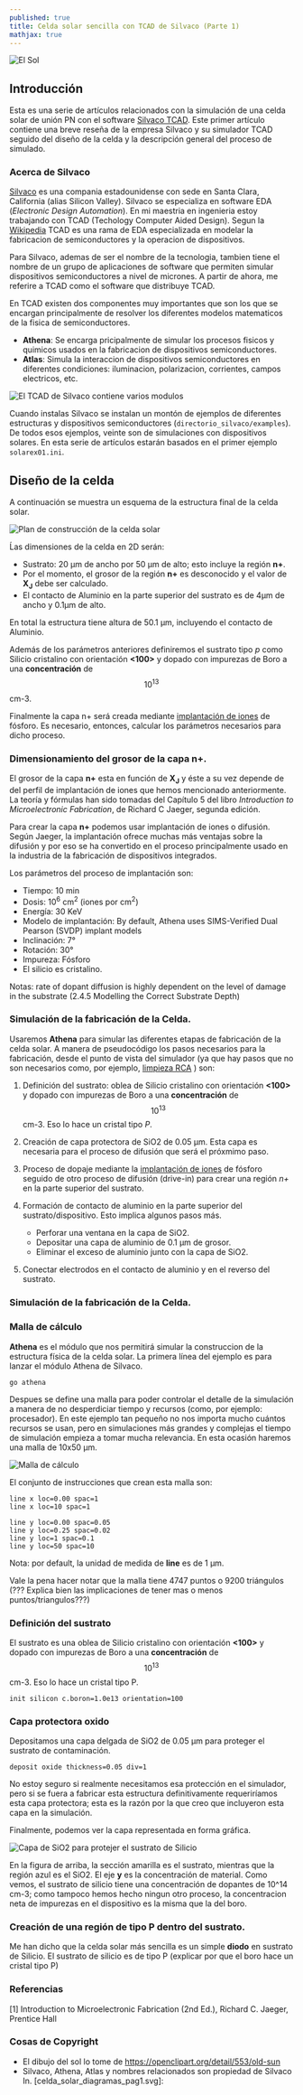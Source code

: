```yaml
---
published: true
title: Celda solar sencilla con TCAD de Silvaco (Parte 1)
mathjax: true
---
```


![El Sol]({{site.baseurl}}/media/johnny-automatic-old-sun.png)
## Introducción

Esta es una serie de artículos relacionados con la simulación de una celda solar de unión PN con el software [Silvaco TCAD](https://www.silvaco.com/products/tcad.html). Este primer artículo contiene una breve reseña de la empresa Silvaco y su simulador TCAD seguido del diseño de la celda y la descripción general del proceso de simulado.

### Acerca de Silvaco

[Silvaco](https://www.silvaco.com/) es una compania estadounidense con sede en Santa Clara, California (alias Silicon Valley). Silvaco se especializa en software EDA (_Electronic Design Automation_). En mi maestria en ingenieria estoy trabajando con TCAD (Techology Computer Aided Design). Segun la [Wikipedia](https://en.wikipedia.org/wiki/Technology_CAD) TCAD es una rama de EDA especializada en modelar la fabricacion de semiconductores y la operacion de dispositivos.

Para Silvaco, ademas de ser el nombre de la tecnologia, tambien tiene el nombre de un grupo de aplicaciones de software que permiten simular dispositivos semiconductores a nivel de micrones. A partir de ahora, me referire a TCAD como el software que distribuye TCAD.

En TCAD existen dos componentes muy importantes que son los que se encargan principalmente de resolver los diferentes modelos matematicos de la fisica de semiconductores.

* **Athena**: Se encarga pricipalmente de simular los procesos fisicos y quimicos usados en la fabricacion de dispositivos semiconductores.
* **Atlas**: Simula la interaccion de dispositivos semiconductores en diferentes condiciones: iluminacion, polarizacion, corrientes, campos electricos, etc.

![El TCAD de Silvaco contiene varios modulos]({{site.baseurl}}/media/diagrama_silvaco_TCAD.svg)

Cuando instalas Silvaco se instalan un montón de ejemplos de diferentes estructuras y dispositivos semiconductores (`directorio_silvaco/examples`). De todos esos ejemplos, veinte son de simulaciones con dispositivos solares. En esta serie de artículos estarán basados en el primer ejemplo `solarex01.ini`.

## Diseño de la celda

A continuación se muestra un esquema de la estructura final de la celda solar.

![Plan de construcción de la celda solar]({{site.baseurl}}/media/celda_solar_diagramas_pag1.svg)

Ĺas dimensiones de la celda en 2D serán:

- Sustrato: 20 μm de ancho por 50 μm de alto; esto incluye la región **n+**.
- Por el momento, el grosor de la región **n+** es desconocido y el valor de **X<sub>J</sub>** debe ser calculado.
- El contacto de Aluminio en la parte superior del sustrato es de 4μm de ancho y 0.1μm de alto.

En total la estructura tiene altura de 50.1 μm, incluyendo el contacto de Aluminio.

Además de los parámetros anteriores definiremos el sustrato tipo *p* como Silicio cristalino con orientación **<100>** y dopado con impurezas de Boro a una **concentración** de $$ 10^{13} $$ cm-3.

Finalmente la capa n+ será creada mediante [implantación de iones](https://en.wikipedia.org/wiki/Ion_implantation) de fósforo. Es necesario, entonces, calcular los parámetros necesarios para dicho proceso.

### Dimensionamiento del grosor de la capa **n+**.

El grosor de la capa **n+** esta en función de **X<sub>J</sub>** y éste a su vez depende de del perfil de implantación de iones que hemos mencionado anteriormente. La teoría y fórmulas han sido tomadas del Capítulo 5 del libro *Introduction to Microelectronic Fabrication*, de Richard C Jaeger, segunda edición.

Para crear la capa **n+** podemos usar implantación de iones o difusión. Según Jaeger, la implantación ofrece muchas más ventajas sobre la difusión y por eso se ha convertido en el proceso principalmente usado en la industria de la fabricación de dispositivos integrados.

Los parámetros del proceso de implantación son:

- Tiempo: 10 min
- Dosis: 10<sup>6</sup> cm<sup>2</sup> (iones por cm<sup>2</sup>)
- Energía: 30 KeV
- Modelo de implantación: By default, Athena uses SIMS-Verified Dual Pearson (SVDP) implant models
- Inclinación: 7°
- Rotación: 30°
- Impureza: Fósforo
- El silicio es cristalino.

Notas: rate of dopant diffusion is highly dependent on the level of damage in the substrate (2.4.5 Modelling the Correct Substrate Depth)

### Simulación de la fabricación de la Celda.

Usaremos **Athena** para simular las diferentes etapas de fabricación de la celda solar. A manera de pseudocódigo los pasos necesarios para la fabricación, desde el punto de vista del simulador (ya que hay pasos que no son necesarios como, por ejemplo, [limpieza RCA](https://en.wikipedia.org/wiki/RCA_clean) ) son:

1. Definición del sustrato: oblea de Silicio cristalino con orientación **<100>** y dopado con impurezas de Boro a una **concentración** de 
$$ 10^{13} $$ cm-3. Eso lo hace un cristal tipo *P*.

2. Creación de capa protectora de SiO2 de 0.05 μm. Esta capa es necesaria para
el proceso de difusión que será el próxmimo paso.

3. Proceso de dopaje mediante la [implantación de iones](https://en.wikipedia.org/wiki/Ion_implantation) de fósforo seguido de otro proceso de difusión (drive-in) para crear una región *n+* en la parte superior del sustrato.

4. Formación de contacto de aluminio en la parte superior del sustrato/dispositivo. Esto implica algunos pasos más.
    * Perforar una ventana en la capa de SiO2.
    * Depositar una capa de aluminio de 0.1 μm de grosor.
    * Eliminar el exceso de aluminio junto con la capa de SiO2.

5. Conectar electrodos en el contacto de aluminio y en el reverso del sustrato.




### Simulación de la fabricación de la Celda.

### Malla de cálculo

**Athena** es el módulo que nos permitirá simular la construccion de la estructura física de la celda solar. La primera línea del ejemplo es para lanzar el módulo Athena de Silvaco.

```
go athena
```

Despues se define una malla para poder controlar el detalle de la simulación a manera de no desperdiciar tiempo y recursos (como, por ejemplo: procesador). En este ejemplo tan pequeño no nos importa mucho cuántos recursos se usan, pero en simulaciones más grandes y complejas el tiempo de simulación empieza a tomar mucha relevancia. En esta ocasión haremos una malla de 10x50 μm.

![Malla de cálculo]({{site.baseurl}}/media/malla-solarex01.png)

El conjunto de instrucciones que crean esta malla son:

```
line x loc=0.00 spac=1
line x loc=10 spac=1

line y loc=0.00 spac=0.05
line y loc=0.25 spac=0.02
line y loc=1 spac=0.1
line y loc=50 spac=10
```

Nota: por default, la unidad de medida de **line** es de 1 μm.

Vale la pena hacer notar que la malla tiene 4747 puntos o 9200 triángulos (??? Explica bien las implicaciones de tener mas o menos puntos/triangulos???)

### Definición del sustrato

El sustrato es una oblea de Silicio cristalino con orientación **<100>** y dopado con impurezas de Boro a una **concentración** de $$ 10^{13} $$ cm-3. Eso lo hace un cristal tipo P.


```
init silicon c.boron=1.0e13 orientation=100
```


### Capa protectora oxido

Depositamos una capa delgada de SiO2 de 0.05 μm para proteger el sustrato de contaminación.

```
deposit oxide thickness=0.05 div=1
```

No estoy seguro si realmente necesitamos esa protección en el simulador, pero si se fuera a fabricar esta estructura definitivamente requeriríamos esta capa protectora; esta es la razón por la que creo que incluyeron esta capa en la simulación.

Finalmente, podemos ver la capa representada en forma gráfica.

![Capa de SiO2 para protejer el sustrato de Silicio]({{site.baseurl}}/media/solarex01-oxido-protector.png)

En la figura de arriba, la sección amarilla es el sustrato, mientras que la región azul es el SiO2. El eje **y** es la concentración de material. Como vemos, el sustrato de silicio tiene una concentración de dopantes de 10^14 cm-3; como tampoco hemos hecho ningun otro proceso, la concentracion neta de impurezas en el dispositivo es la misma que la del boro.

### Creación de una región de tipo P dentro del sustrato.

Me han dicho que la celda solar más sencilla es un simple **diodo** en sustrato de Silicio. El sustrato de silicio es de tipo P (explicar por que el boro hace un cristal tipo P)

### Referencias

[1] Introduction to Microelectronic Fabrication (2nd Ed.), Richard C. Jaeger, Prentice Hall

### Cosas de Copyright

- El dibujo del sol lo tome de https://openclipart.org/detail/553/old-sun
- Silvaco, Athena, Atlas y nombres relacionados son propiedad de Silvaco In.
[celda_solar_diagramas_pag1.svg]: 
